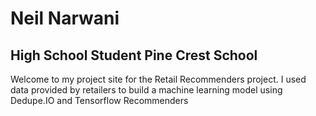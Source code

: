 # Neil Narwani
##  High School Student Pine Crest School
Welcome to my project site for the Retail Recommenders project.  I used data provided by retailers to build a machine learning model using Dedupe.IO
and Tensorflow Recommenders
